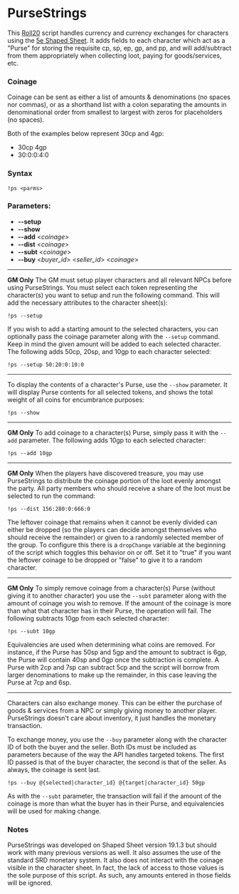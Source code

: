 # PurseStrings

This [Roll20](http://roll20.net/) script handles currency and currency exchanges for characters using the [5e Shaped Sheet](http://github.com/mlenser/roll20-character-sheets/tree/master/5eShaped). It adds fields to each character which act as a "Purse" for storing the requisite cp, sp, ep, gp, and pp, and will add/subtract from them appropriately when collecting loot, paying for goods/services, etc.

### Coinage
Coinage can be sent as either a list of amounts & denominations (no spaces nor commas), or as a shorthand list with a colon separating the amounts in denominational order from smallest to largest with zeros for placeholders (no spaces).

Both of the examples below represent 30cp and 4gp:
* 30cp 4gp
* 30:0:0:4:0

### Syntax

```!ps <parms>```

### Parameters:
* **--setup**
* **--show**
* **--add** <_coinage_>
* **--dist** <_coinage_>
* **--subt** <_coinage_>
* **--buy** <_buyer_id_> <_seller_id_> <_coinage_>

---
**GM Only** The GM must setup player characters and all relevant NPCs before using PurseStrings. You must select each token representing the character(s) you want to setup and run the following command. This will add the necessary attributes to the character sheet(s):

```!ps --setup```

If you wish to add a starting amount to the selected characters, you can optionally pass the coinage parameter along with the `--setup` command. Keep in mind the given amount will be added to each selected character. The following adds 50cp, 20sp, and 10gp to each character selected:

```!ps --setup 50:20:0:10:0```

---

To display the contents of a character's Purse, use the `--show` parameter. It will display Purse contents for all selected tokens, and shows the total weight of all coins for encumbrance purposes:

```!ps --show```

---

**GM Only** To add coinage to a character(s) Purse, simply pass it with the `--add` parameter. The following adds 10gp to each selected character:

```!ps --add 10gp```

---

**GM Only** When the players have discovered treasure, you may use PurseStrings to distribute the coinage portion of the loot evenly amongst the party. All party members who should receive a share of the loot must be selected to run the command:

```!ps --dist 156:280:0:666:0```

The leftover coinage that remains when it cannot be evenly divided can either be dropped (so the players can decide amongst themselves who should receive the remainder) or given to a randomly selected member of the group. To configure this there is a `dropChange` variable at the beginning of the script which toggles this behavior on or off. Set it to "true" if you want the leftover coinage to be dropped or "false" to give it to a random character.

---

**GM Only** To simply remove coinage from a character(s) Purse (without giving it to another character) you use the `--subt` parameter along with the amount of coinage you wish to remove. If the amount of the coinage is more than what that character has in their Purse, the operation will fail. The following subtracts 10gp from each selected character:

```!ps --subt 10gp```

Equivalencies are used when determining what coins are removed. For instance, if the Purse has 50sp and 5gp and the amount to subtract is 6gp, the Purse will contain 40sp and 0gp once the subtraction is complete. A Purse with 2cp and 7sp can subtract 5cp and the script will borrow from larger denominations to make up the remainder, in this case leaving the Purse at 7cp and 6sp.

---

Characters can also exchange money. This can be either the purchase of goods & services from a NPC or simply giving money to another player. PurseStrings doesn't care about inventory, it just handles the monetary transaction.

To exchange money, you use the `--buy` parameter along with the character ID of both the buyer and the seller. Both IDs must be included as parameters because of the way the API handles targeted tokens. The first ID passed is that of the buyer character, the second is that of the seller. As always, the coinage is sent last.

```!ps --buy @{selected|character_id} @{target|character_id} 50gp```

As with the `--subt` parameter, the transaction will fail if the amount of the coinage is more than what the buyer has in their Purse, and equivalencies will be used for making change.

### Notes

PurseStrings was developed on Shaped Sheet version 19.1.3 but should work with many previous versions as well. It also assumes the use of the standard SRD monetary system. It also does not interact with the coinage visible in the character sheet. In fact, the lack of access to those values is the sole purpose of this script. As such, any amounts entered in those fields will be ignored.
